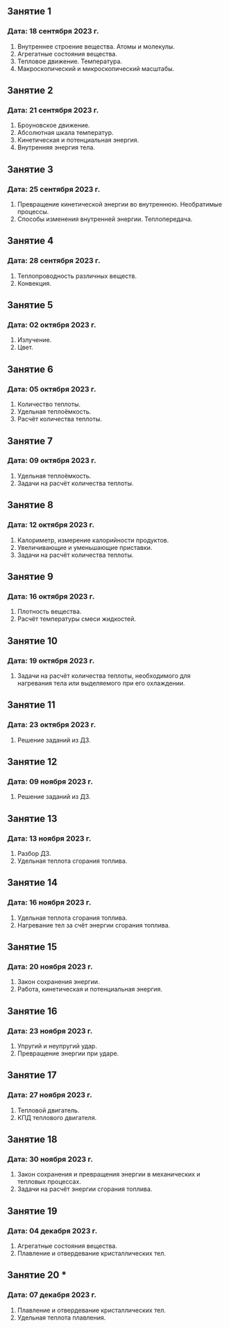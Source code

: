 ## Занятие 1
### Дата: 18 сентября 2023 г.
1. Внутреннее строение вещества. Атомы и молекулы.
1. Агрегатные состояния вещества.
1. Тепловое движение. Температура.
1. Макроскопический и микроскопический масштабы. 

## Занятие 2
### Дата: 21 сентября 2023 г.
1. Броуновское движение.
1. Абсолютная шкала температур.
1. Кинетическая и потенциальная энергия.
1. Внутренняя энергия тела.

## Занятие 3
### Дата: 25 сентября 2023 г.
1. Превращение кинетической энергии во внутреннюю. Необратимые процессы.
1. Способы изменения внутренней энергии. Теплопередача.

## Занятие 4
### Дата: 28 сентября 2023 г.
1. Теплопроводность различных веществ.
1. Конвекция.

## Занятие 5
### Дата: 02 октября 2023 г.
1. Излучение.
1. Цвет.

## Занятие 6
### Дата: 05 октября 2023 г.
1. Количество теплоты.
1. Удельная теплоёмкость.
1. Расчёт количества теплоты.

## Занятие 7
### Дата: 09 октября 2023 г.
1. Удельная теплоёмкость.
1. Задачи на расчёт количества теплоты.

## Занятие 8
### Дата: 12 октября 2023 г.
1. Калориметр, измерение калорийности продуктов.
1. Увеличивающие и уменьшающие приставки.
1. Задачи на расчёт количества теплоты.

## Занятие 9
### Дата: 16 октября 2023 г.
1. Плотность вещества.
1. Расчёт температуры смеси жидкостей.

## Занятие 10
### Дата: 19 октября 2023 г.
1. Задачи на расчёт количества теплоты, необходимого для нагревания тела или выделяемого при его охлаждении.

## Занятие 11
### Дата: 23 октября 2023 г.
1. Решение заданий из ДЗ.

## Занятие 12
### Дата: 09 ноября 2023 г.
1. Решение заданий из ДЗ.

## Занятие 13
### Дата: 13 ноября 2023 г.
1. Разбор ДЗ.
1. Удельная теплота сгорания топлива.

## Занятие 14
### Дата: 16 ноября 2023 г.
1. Удельная теплота сгорания топлива.
2. Нагревание тел за счёт энергии сгорания топлива.

## Занятие 15
### Дата: 20 ноября 2023 г.
1. Закон сохранения энергии.
1. Работа, кинетическая и потенциальная энергия.

## Занятие 16
### Дата: 23 ноября 2023 г.
1. Упругий и неупругий удар.
1. Превращение энергии при ударе.

## Занятие 17
### Дата: 27 ноября 2023 г.
1. Тепловой двигатель.
1. КПД теплового двигателя.

## Занятие 18
### Дата: 30 ноября 2023 г.
1. Закон сохранения и превращения энергии в механических и тепловых процессах.
1. Задачи на расчёт энергии сгорания топлива.

## Занятие 19
### Дата: 04 декабря 2023 г.
1. Агрегатные состояния вещества.
1. Плавление и отвердевание кристаллических тел.

## Занятие 20 *
### Дата: 07 декабря 2023 г.
1. Плавление и отвердевание кристаллических тел.
1. Удельная теплота плавления.
